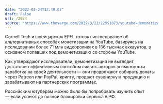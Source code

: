 ```yaml
---
date: "2022-03-24T12:40:07"
draft: False
url: /2984
source: "https://www.theverge.com/2022/3/22/22991073/youtube-demonetization-alt-right-cornell-study"
---
```


Cornell Tech и швейцарская EPFL готовят исследование об альтернативных способах монетизации на YouTube, базируясь на исследовании более 71 млн видеороликах в 136 тысячах аккаунтов, в основном попавших под демонетизацию со стороны YouTube.

Как утверждают исследователи, демонетизация не выглядит достаточно эффективным способом лишить авторов возможности заработка на своей деятельности — они продолжают собирать донаты через Patreon или PayPal, крипту, продают сувенирную продукцию и зарабатывают на партнерских программах.

Российским ютуберам можно было бы попробовать изучить опыт — если успеют до полной блокировки сервиса в РФ.
